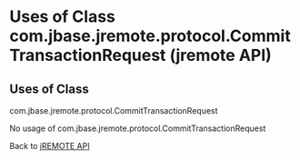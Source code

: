 # Uses of Class com.jbase.jremote.protocol.CommitTransactionRequest (jremote API)

<PageHeader />

## Uses of Class
com.jbase.jremote.protocol.CommitTransactionRequest

No usage of com.jbase.jremote.protocol.CommitTransactionRequest



Back to [jREMOTE API](com_jbase_jremote_package-summary)

  
<PageFooter />

